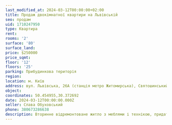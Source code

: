```yaml
---
last_modified_at: 2024-03-12T00:00:00+02:00
title: Продаж двокімнатної квартири на Львівській
seo: продам
uid: 1710247950
type: Квартира
rent:
rooms: '2'
surface: '80'
surface_land:
price: $250000
price_sqmt:
floor: '12'
floors: '25'
parking: Прибудинкова територія
region:
location: м. Київ
address: вул. Львівська, 26А (станція метро Житомирська), Святошинський район
object:
coordinates: 50.454955,30.372692
date: 2024-03-12T00:00:00.000Z
seller: Слава Обуховський
phone: 380673286638
description: Вторинне відремонтоване житло з меблями і технікою, придатне і готове для проживання
---
```

